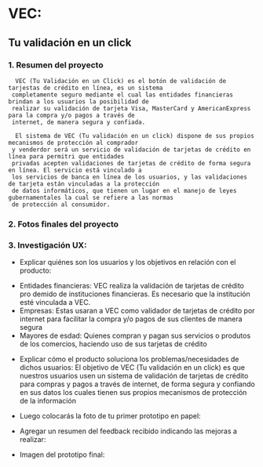 # VEC:
## Tu validación en un click

### 1. Resumen del proyecto
      VEC (Tu Validación en un Click) es el botón de validación de tarjestas de crédito en línea, es un sistema
     completamente seguro mediante el cual las entidades financieras brindan a los usuarios la posibilidad de
     realizar su validación de tarjeta Visa, MasterCard y AmericanExpress para la compra y/o pagos a través de 
     internet, de manera segura y confiada. 
      
      El sistema de VEC (Tu validación en un click) dispone de sus propios mecanismos de protección al comprador 
     y venderdor será un servicio de validación de tarjetas de crédito en línea para permitri que entidades
     privadas acepten validaciones de tarjetas de crédito de forma segura en línea. El servicio está vinculado a 
     los servicios de banca en línea de los usuarios, y las validaciones de tarjeta están vinculadas a la protección 
     de datos informáticos, que tienen un lugar en el manejo de leyes gubernamentales la cual se refiere a las normas
     de protección al consumidor.

### 2. Fotos finales del proyecto

### 3. Investigación UX:
 * Explicar quiénes son los usuarios y los objetivos en relación con el producto:
  - Entidades financieras: VEC realiza la validación de tarjetas de crédito pro demido de instituciones financieras. Es necesario que la institución esté vinculada a VEC.
  - Empresas: Estas usaran a VEC como validador de tarjetas de crédito por internet para facilitar la compra y/o pagos de sus clientes de manera segura
  - Mayores de esdad: Quienes compran y pagan sus servicios o produtos de los comercios, haciendo uso de sus tarjetas de crédito 

 * Explicar cómo el producto soluciona los problemas/necesidades de dichos usuarios:
    El objetivo de VEC (Tu validación en un click) es que nuestros usuarios usen un sistema de validación de tarjetas de crédito para compras y pagos a través de internet, de forma segura y confiando en sus datos los cuales tienen sus propios mecanismos de protección de  la información  
  
 * Luego colocarás la foto de tu primer prototipo en papel:

 * Agregar un resumen del feedback recibido indicando las mejoras a realizar:

 * Imagen del prototipo final:



